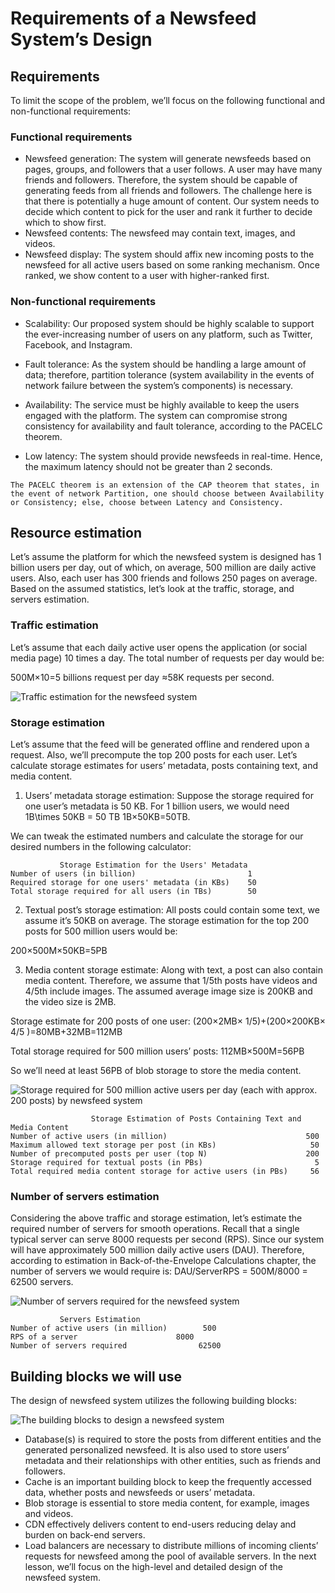 # Requirements of a Newsfeed System’s Design
## Requirements
To limit the scope of the problem, we’ll focus on the following functional and non-functional requirements:

### Functional requirements
- Newsfeed generation: The system will generate newsfeeds based on pages, groups, and followers that a user follows. A user may have many friends and followers. Therefore, the system should be capable of generating feeds from all friends and followers. The challenge here is that there is potentially a huge amount of content. Our system needs to decide which content to pick for the user and rank it further to decide which to show first.
- Newsfeed contents: The newsfeed may contain text, images, and videos.
- Newsfeed display: The system should affix new incoming posts to the newsfeed for all active users based on some ranking mechanism. Once ranked, we show content to a user with higher-ranked first.

### Non-functional requirements
- Scalability: Our proposed system should be highly scalable to support the ever-increasing number of users on any platform, such as Twitter, Facebook, and Instagram.

- Fault tolerance: As the system should be handling a large amount of data; therefore, partition tolerance (system availability in the events of network failure between the system’s components) is necessary.

- Availability: The service must be highly available to keep the users engaged with the platform. The system can compromise strong consistency for availability and fault tolerance, according to the PACELC theorem.

- Low latency: The system should provide newsfeeds in real-time. Hence, the maximum latency should not be greater than 2 seconds.

```
The PACELC theorem is an extension of the CAP theorem that states, in the event of network Partition, one should choose between Availability or Consistency; else, choose between Latency and Consistency.
```

## Resource estimation
Let’s assume the platform for which the newsfeed system is designed has 1 billion users per day, out of which, on average, 500 million are daily active users. Also, each user has 300 friends and follows 250 pages on average. Based on the assumed statistics, let’s look at the traffic, storage, and servers estimation.

### Traffic estimation
Let’s assume that each daily active user opens the application (or social media page) 10 times a day. The total number of requests per day would be:

500M×10=5 billions request per day ≈58K requests per second.

![Traffic estimation for the newsfeed system](./traffic.jpg)

### Storage estimation
Let’s assume that the feed will be generated offline and rendered upon a request. Also, we’ll precompute the top 200 posts for each user. Let’s calculate storage estimates for users’ metadata, posts containing text, and media content.

1. Users’ metadata storage estimation: Suppose the storage required for one user’s metadata is 50 KB. For 1 billion users, we would need 1B\times 50KB = 50 TB
1B×50KB=50TB.

We can tweak the estimated numbers and calculate the storage for our desired numbers in the following calculator:
```
           Storage Estimation for the Users' Metadata
Number of users (in billion)	                     1
Required storage for one users' metadata (in KBs)    50
Total storage required for all users (in TBs)        50
```

2. Textual post’s storage estimation: All posts could contain some text, we assume it’s 50KB on average. The storage estimation for the top 200 posts for 500 million users would be:

200×500M×50KB=5PB

3. Media content storage estimate: Along with text, a post can also contain media content. Therefore, we assume that 1/5th posts have videos and 4/5th include images. The assumed average image size is 200KB and the video size is 2MB.

Storage estimate for 200 posts of one user: (200×2MB× 1/5)+(200×200KB× 4/5 )=80MB+32MB=112MB

Total storage required for 500 million users’ posts: 112MB×500M=56PB

So we’ll need at least 56PB of blob storage to store the media content.

![Storage required for 500 million active users per day (each with approx. 200 posts) by newsfeed system](./storage.jpg)

```
                  Storage Estimation of Posts Containing Text and Media Content
Number of active users (in million)                               500
Maximum allowed text storage per post (in KBs)                     50
Number of precomputed posts per user (top N)                      200
Storage required for textual posts (in PBs)                         5
Total required media content storage for active users (in PBs)     56
```

### Number of servers estimation
Considering the above traffic and storage estimation, let’s estimate the required number of servers for smooth operations. Recall that a single typical server can serve 8000 requests per second (RPS). Since our system will have approximately 500 million daily active users (DAU). Therefore, according to estimation in Back-of-the-Envelope Calculations chapter, the number of servers we would require is:
DAU/ServerRPS = 500M/8000 = 62500 servers.

![Number of servers required for the newsfeed system](./servers.jpg)

```
           Servers Estimation
Number of active users (in million)        500
RPS of a server	                     8000
Number of servers required                62500
```

## Building blocks we will use
The design of newsfeed system utilizes the following building blocks:

![The building blocks to design a newsfeed system](./bb.jpg)

- Database(s) is required to store the posts from different entities and the generated personalized newsfeed. It is also used to store users’ metadata and their relationships with other entities, such as friends and followers.
- Cache is an important building block to keep the frequently accessed data, whether posts and newsfeeds or users’ metadata.
- Blob storage is essential to store media content, for example, images and videos.
- CDN effectively delivers content to end-users reducing delay and burden on back-end servers.
- Load balancers are necessary to distribute millions of incoming clients’ requests for newsfeed among the pool of available servers.
In the next lesson, we’ll focus on the high-level and detailed design of the newsfeed system.
